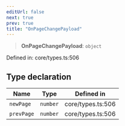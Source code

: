 ```yaml
---
editUrl: false
next: true
prev: true
title: "OnPageChangePayload"
---
```


> **OnPageChangePayload**: `object`

Defined in: core/types.ts:506

## Type declaration

| Name | Type | Defined in |
| ------ | ------ | ------ |
| <a id="newpage"></a> `newPage` | `number` | core/types.ts:506 |
| <a id="prevpage"></a> `prevPage` | `number` | core/types.ts:506 |
